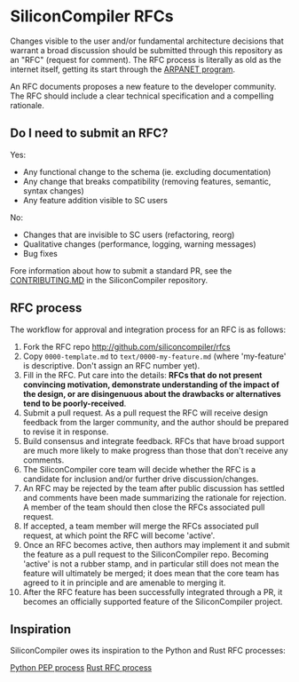# SiliconCompiler RFCs

Changes visible to the user and/or fundamental architecture decisions that warrant
a broad discussion should be submitted through this repository as an "RFC" (request
for comment). The RFC process is literally as old as the internet itself, getting
its start through the [ARPANET program](https://en.wikipedia.org/wiki/Request_for_Comments).

An RFC documents proposes a new feature to the developer community. The RFC should
include a clear technical specification and a compelling rationale.


## Do I need to submit an RFC?

Yes:
  * Any functional change to the schema (ie. excluding documentation)
  * Any change that breaks compatibility (removing features, semantic, syntax changes)
  * Any feature addition visible to SC users

No:
  * Changes that are invisible to SC users (refactoring, reorg)
  * Qualitative changes (performance, logging, warning messages)
  * Bug fixes

 Fore information about how to submit a standard PR, see the [CONTRIBUTING.MD](https://github.com/siliconcompiler/siliconcompiler/blob/main/CONTRIBUTING.md) in the SiliconCompiler repository.

## RFC process

The workflow for approval and integration process for an RFC is as follows:

1. Fork the RFC repo http://github.com/siliconcompiler/rfcs
2. Copy `0000-template.md` to `text/0000-my-feature.md` (where
'my-feature' is descriptive. Don't assign an RFC number yet).
3. Fill in the RFC. Put care into the details: **RFCs that do not
present convincing motivation, demonstrate understanding of the
impact of the design, or are disingenuous about the drawbacks or
alternatives tend to be poorly-received**.
4. Submit a pull request. As a pull request the RFC will receive design
feedback from the larger community, and the author should be prepared
to revise it in response.
5. Build consensus and integrate feedback. RFCs that have broad support
are much more likely to make progress than those that don't receive any
comments.
6. The SiliconCompiler core team will decide whether the RFC is a candidate for inclusion and/or further drive discussion/changes.
7. An RFC may be rejected by the team after public discussion has settled
and comments have been made summarizing the rationale for rejection. A member of
the team should then close the RFCs associated pull request.
8. If accepted, a team member will merge the RFCs associated pull request,
at which point the RFC will become 'active'.
9. Once an RFC becomes active, then authors may implement it and submit the
feature as a pull request to the SiliconCompiler repo. Becoming 'active' is not a rubber
stamp, and in particular still does not mean the feature will ultimately
be merged; it does mean that the core team has agreed to it in principle
and are amenable to merging it.
10. After the RFC feature has been successfully integrated through a PR, it becomes
an officially supported feature of the SiliconCompiler project.


## Inspiration

SiliconCompiler owes its inspiration to the Python and Rust RFC processes:

[Python PEP process](https://www.python.org/dev/peps/pep-0001)
[Rust RFC process](https://github.com/rust-lang/rfcs)

